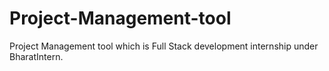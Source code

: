 # Project-Management-tool
Project Management tool which is Full Stack development internship under BharatIntern.
